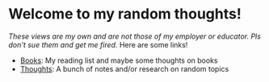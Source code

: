 # Welcome to my random thoughts!
_These views are my own and are not those of my employer or educator. Pls don't sue them and get me fired._
Here are some links!
* [Books](/books/list): My reading list and maybe some thoughts on books
* [Thoughts](/thoughts/thoughts): A bunch of notes and/or research on random topics